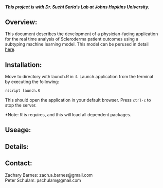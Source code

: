 
<h5>This project is with <a href="http://www.suchisaria.com">Dr. Suchi Saria's</a> Lab at Johns Hopkins University.</h5> 

<h2>Overview:</h2>

This document describes the development of a physician-facing application for the real time analysis of Scleroderma patient outcomes using a subtyping machine learning model. This model can be perused in detail <a href="https://github.com/zabarnes/Hopkins-ML/blob/master/SubtypingModel_Paper.pdf">here</a>.

<h2>Installation:</h2>

Move to directory with launch.R in it. Launch application from the terminal by executing the following:

```bash
rscript launch.R
```

This should open the application in your default browser. Press `ctrl-c` to stop the server.


*Note: R is requires, and this will load all dependent packages.

<h2>Useage:</h2>

<h2>Details:</h2>

<h2>Contact:</h2>
Zachary Barnes: zach.a.barnes@gmail.com <br>
Peter Schulam: pschulam@gmail.com <br>
